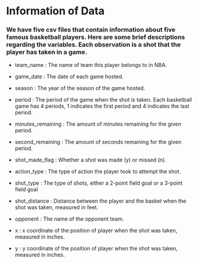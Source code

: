 # Information of Data
### We have five csv files that contain information about five famous basketball players. Here are some brief descriptions regarding the variables. Each observation is a shot that the player has taken in a game. 

* team_name : The name of team this player belongs to in NBA.

* game_date : The date of each game hosted. 

* season : The year of the season of the game hosted.

* period : The period of the game when the shot is taken. Each basketball game has 4 periods, 1 indicates the first period and 4 indicates the last period. 

* minutes_remaining : The amount of minutes remaining for the given period.

* second_remaining : The amount of seconds remaining for the given period. 

* shot_made_flag : Whether a shot was made (y) or missed (n). 

* action_type : The type of action the player took to attempt the shot. 

* shot_type : The type of shots, either a 2-point field goal or a 3-point field goal 

* shot_distance : Distance between the player and the basket when the shot was taken, measured in feet.

* opponent : The name of the opponent team. 

* x : x coordinate of the position of player when the shot was taken, measured in inches. 

* y : y coordinate of the position of player when the shot was taken, measured in inches. 
